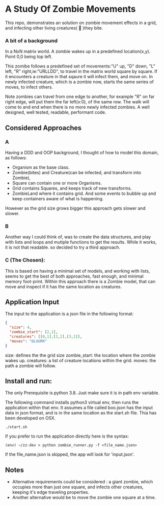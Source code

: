 # A Study Of Zombie Movements

This repo, demonstrates an solution on zombie movement effects in a grid, and infecting other living creatures( :sheep: )they bite.

### A bit of a background

In a  NxN matrix world. A zombie wakes up in a predefined location(x,y). Point 0,0 being top left.

This zomibe follows a predefined set of movements:"U" up, "D" down, "L" left, "R" right,ie:"URLLDD", to travel in the matrix world square by square.
If it encounters a creature in that sqaure it will infect them, and move on. In newly infected creature, which is a zombie now, starts the same series of moves,
to infect others.

Note zombies can travel from one edge to another, for example "R" on far right edge, will put them the far left(x:0), of the same row.
The walk will come to and end when there is no more newly infected zombies.
A well designed, well tested, readable, performant code.


## Considered Approaches

### A

Having a DDD and OOP background, I thought of how to model this domain, as follows:
 - Organism as the base class. 
 - Zombie(bites) and Creature(can be infected, and transform into Zombie),
 - Square can contain one or more Organisms.
 - Grid contains Squares, and keeps track of new transforms.
 - ZombieLand where it contains grid.
 And some events to bubble up and keep containers aware of what is happening.
 
 However as the grid size grows bigger this approach gets slower and slower.

### B

Another way I could think of, was to create the data structures, and play with lists and loops and mutiple functions to get the results.
While it works, it is not that readable. so decided to try a third  approach.
 

### C (The Chosen):

This is based on having a minimal set of models, and working with lists, seems to get the best of both approaches, fast enough,
and minimal memory foot-print. 
Within this approach there is a Zombie model, that can move and inspect if it has the same location as creatures.

## Application Input
The input to the application is a json file in the following format:
```json
{
  "size": 4,
  "zombie_start": [2,1],
  "creatures": [[0,1],[1,2],[3,1]],
  "moves": "DLUURR"
}

```
size: defines the the grid size
zombie_start: the location where the zombie wakes up.
creatures: a list of creature locations within the grid.
moves: the path a zombie will follow.

## Install and run:

The only Prerequisite is python 3.8. Just make sure it is in path env variable.

The following command installs python3 virtual env, then runs the application within that env.
It assumes a file called boo.json has the input data in json format, and is in the same location as the start.sh file.
Thia has been developed on OSX.

```
./start.sh
```

If you prefer to run the application directly here is the syntax:

```
(env) ~/zz-dev > python zombie_runner.py -f <file_name.json>
```
If the file_name.json is skipped, the app will look for 'input.json'.

 ## Notes
 * Alternative requirements could be considered : a giant zombie, which occupies more than just one square, and infects other creatures, keeping it's edge traveling properties.
 * Another alternative would be to move the zombie one square at a time.
 


